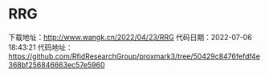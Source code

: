 # RRG
下载地址：http://www.wangk.cn/2022/04/23/RRG
代码日期：2022-07-06 18:43:21
代码地址：https://github.com/RfidResearchGroup/proxmark3/tree/50429c8476fefdf4e368bf256846663ec57e5960
